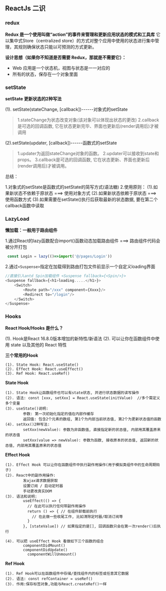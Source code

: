 ## ReactJs 二识

### redux

**Redux 是一个使用叫做“action”的事件来管理和更新应用状态的模式和工具库** 它以集中式Store（centralized store）的方式对整个应用中使用的状态进行集中管理，其规则确保状态只能以可预测的方式更新。

**设计思想（如果你不知道是否需要 Redux，那就是不需要它）：**

- Web 应用是一个状态机，视图与状态是一一对应的
- 所有的状态，保存在一个对象里面

### setState

**setState 更新状态的2种写法**

(1). setState(stateChange, [callback])------对象式的setState

> 1.stateChange为状态改变对象(该对象可以体现出状态的更改)
> 2.callback是可选的回调函数, 它在状态更新完毕、界面也更新后(render调用后)才被调用

(2).setState(updater, [callback])------函数式的setState

> 1.updater为返回stateChange对象的函数。
> 2.updater可以接收到state和props。
> 3.callback是可选的回调函数, 它在状态更新、界面也更新后(render调用后)才被调用。

总结：

1.对象式的setState是函数式的setState的简写方式(语法糖)
2.使用原则：
				(1).如果新状态不依赖于原状态 ===> 使用对象方式
				(2).如果新状态依赖于原状态 ===> 使用函数方式
				(3).如果需要在setState()执行后获取最新的状态数据, 要在第二个callback函数中读取

### LazyLoad

**懒加载：一般用于路由组件**

1.通过React的lazy函数配合import()函数动态加载路由组件 ===> 路由组件代码会被分开打包

```javascript
 const Login = lazy(()=>import('@/pages/Login'))
```

2.通过`<Suspense>`指定在加载得到路由打包文件前显示一个自定义loading界面

```javascript
//直接引入antd Spin加载组件 <Suspense fallback={<Spin/>}>
<Suspense fallback={<h1>loading.....</h1>}>
    <Switch>
        <Route path="/xxx" component={Xxxx}/>
        <Redirect to="/login"/>
    </Switch>
</Suspense>
```

### Hooks

**React Hook/Hooks 是什么？**

(1). Hook是React 16.8.0版本增加的新特性/新语法
(2). 可以让你在函数组件中使用 state 以及其他的 React 特性

**三个常用的Hook**

```
(1). State Hook: React.useState()
(2). Effect Hook: React.useEffect()
(3). Ref Hook: React.useRef()
```

**State Hook**

```
(1). State Hook让函数组件也可以有state状态, 并进行状态数据的读写操作
(2). 语法: const [xxx, setXxx] = React.useState(initValue)  //多个需定义多个变量
(3). useState()说明:
        参数: 第一次初始化指定的值在内部作缓存
        返回值: 包含2个元素的数组, 第1个为内部当前状态值, 第2个为更新状态值的函数
(4). setXxx()2种写法:
        setXxx(newValue): 参数为非函数值, 直接指定新的状态值, 内部用其覆盖原来的状态值
        setXxx(value => newValue): 参数为函数, 接收原本的状态值, 返回新的状态值, 内部用其覆盖原来的状态值
```

**Effect Hook**

```
(1). Effect Hook 可以让你在函数组件中执行副作用操作(用于模拟类组件中的生命周期钩子)
(2). React中的副作用操作:
        发ajax请求数据获取
        设置订阅 / 启动定时器
        手动更改真实DOM
(3). 语法和说明: 
        useEffect(() => { 
          // 在此可以执行任何带副作用操作
          return () => { // 在组件卸载前执行
            // 在此做一些收尾工作, 比如清除定时器/取消订阅等
          }
        }, [stateValue]) // 如果指定的是[], 回调函数只会在第一次render()后执行
    
(4). 可以把 useEffect Hook 看做如下三个函数的组合
        componentDidMount()
        componentDidUpdate()
    	  componentWillUnmount() 
```

**Ref Hook**

```
(1). Ref Hook可以在函数组件中存储/查找组件内的标签或任意其它数据
(2). 语法: const refContainer = useRef()
(3). 作用:保存标签对象,功能与React.createRef()一样
```



